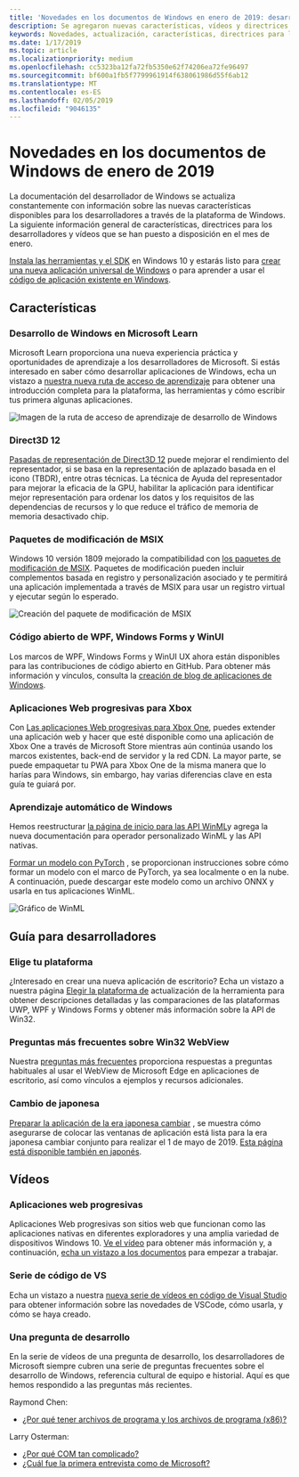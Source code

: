 ```yaml
---
title: 'Novedades en los documentos de Windows en enero de 2019: desarrollar aplicaciones para UWP'
description: Se agregaron nuevas características, vídeos y directrices para los desarrolladores a la documentación de desarrolladores de Windows 10 de enero de 2019
keywords: Novedades, actualización, características, directrices para los desarrolladores, Windows 10, enero
ms.date: 1/17/2019
ms.topic: article
ms.localizationpriority: medium
ms.openlocfilehash: cc5323ba12fa72fb5350e62f74206ea72fe96497
ms.sourcegitcommit: bf600a1fb5f7799961914f638061986d55f6ab12
ms.translationtype: MT
ms.contentlocale: es-ES
ms.lasthandoff: 02/05/2019
ms.locfileid: "9046135"
---
```

# <a name="whats-new-in-the-windows-developer-docs-in-january-2019"></a>Novedades en los documentos de Windows de enero de 2019

La documentación del desarrollador de Windows se actualiza constantemente con información sobre las nuevas características disponibles para los desarrolladores a través de la plataforma de Windows. La siguiente información general de características, directrices para los desarrolladores y vídeos que se han puesto a disposición en el mes de enero.

[Instala las herramientas y el SDK](https://go.microsoft.com/fwlink/?LinkId=821431) en Windows 10 y estarás listo para [crear una nueva aplicación universal de Windows](../get-started/create-uwp-apps.md) o para aprender a usar el [código de aplicación existente en Windows](../porting/index.md).

## <a name="features"></a>Características

### <a name="windows-development-on-microsoft-learn"></a>Desarrollo de Windows en Microsoft Learn

Microsoft Learn proporciona una nueva experiencia práctica y oportunidades de aprendizaje a los desarrolladores de Microsoft. Si estás interesado en saber cómo desarrollar aplicaciones de Windows, echa un vistazo a [nuestra nueva ruta de acceso de aprendizaje](https://docs.microsoft.com/learn/paths/develop-windows10-apps/) para obtener una introducción completa para la plataforma, las herramientas y cómo escribir tus primera algunas aplicaciones.

![Imagen de la ruta de acceso de aprendizaje de desarrollo de Windows](images/windows-learn.png)

### <a name="direct-3d-12"></a>Direct3D 12

[Pasadas de representación de Direct3D 12](/windows/desktop/direct3d12/direct3d-12-render-passes) puede mejorar el rendimiento del representador, si se basa en la representación de aplazado basada en el icono (TBDR), entre otras técnicas. La técnica de Ayuda del representador para mejorar la eficacia de la GPU, habilitar la aplicación para identificar mejor representación para ordenar los datos y los requisitos de las dependencias de recursos y lo que reduce el tráfico de memoria de memoria desactivado chip.

### <a name="msix-modification-packages"></a>Paquetes de modificación de MSIX

Windows 10 versión 1809 mejorado la compatibilidad con [los paquetes de modificación de MSIX](https://docs.microsoft.com/windows/msix/modification-package-1809-update). Paquetes de modificación pueden incluir complementos basada en registro y personalización asociado y te permitirá una aplicación implementada a través de MSIX para usar un registro virtual y ejecutar según lo esperado.

![Creación del paquete de modificación de MSIX](images/msix-modification-package.png)

### <a name="open-source-of-wpf-windows-forms-and-winui"></a>Código abierto de WPF, Windows Forms y WinUI

Los marcos de WPF, Windows Forms y WinUI UX ahora están disponibles para las contribuciones de código abierto en GitHub. Para obtener más información y vínculos, consulta la [creación de blog de aplicaciones de Windows](https://blogs.windows.com/buildingapps/2018/12/04/announcing-open-source-of-wpf-windows-forms-and-winui-at-microsoft-connect-2018/#OKZjJs1VVTrMMtkL.97).

### <a name="progressive-web-apps-for-xbox"></a>Aplicaciones Web progresivas para Xbox

Con [Las aplicaciones Web progresivas para Xbox One](https://docs.microsoft.com/microsoft-edge/progressive-web-apps/xbox-considerations), puedes extender una aplicación web y hacer que esté disponible como una aplicación de Xbox One a través de Microsoft Store mientras aún continúa usando los marcos existentes, back-end de servidor y la red CDN. La mayor parte, se puede empaquetar tu PWA para Xbox One de la misma manera que lo harías para Windows, sin embargo, hay varias diferencias clave en esta guía te guiará por.

### <a name="windows-machine-learning"></a>Aprendizaje automático de Windows

Hemos reestructurar [la página de inicio para las API WinML](https://docs.microsoft.com/windows/ai/api-reference)y agrega la nueva documentación para operador personalizado WinML y las API nativas.

[Formar un modelo con PyTorch](https://docs.microsoft.com/windows/ai/train-model-pytorch) , se proporcionan instrucciones sobre cómo formar un modelo con el marco de PyTorch, ya sea localmente o en la nube. A continuación, puede descargar este modelo como un archivo ONNX y usarla en tus aplicaciones WinML.

![Gráfico de WinML](images/winml-graphic.png)

## <a name="developer-guidance"></a>Guía para desarrolladores

### <a name="choose-your-platform"></a>Elige tu plataforma

¿Interesado en crear una nueva aplicación de escritorio? Echa un vistazo a nuestra página [Elegir la plataforma de](https://docs.microsoft.com/windows/desktop/choose-your-technology) actualización de la herramienta para obtener descripciones detalladas y las comparaciones de las plataformas UWP, WPF y Windows Forms y obtener más información sobre la API de Win32.

### <a name="faqs-on-win32-webview"></a>Preguntas más frecuentes sobre Win32 WebView

Nuestra [preguntas más frecuentes](https://docs.microsoft.com/windows/communitytoolkit/controls/wpf-winforms/webview#frequently-asked-questions-faqs) proporciona respuestas a preguntas habituales al usar el WebView de Microsoft Edge en aplicaciones de escritorio, así como vínculos a ejemplos y recursos adicionales.

### <a name="japanese-era-change"></a>Cambio de japonesa

[Preparar la aplicación de la era japonesa cambiar](../design/globalizing/japanese-era-change.md) , se muestra cómo asegurarse de colocar las ventanas de aplicación está lista para la era japonesa cambiar conjunto para realizar el 1 de mayo de 2019. [Esta página está disponible también en japonés](https://docs.microsoft.com/ja-jp/windows/uwp/design/globalizing/japanese-era-change).

## <a name="videos"></a>Vídeos

### <a name="progressive-web-apps"></a>Aplicaciones web progresivas

Aplicaciones Web progresivas son sitios web que funcionan como las aplicaciones nativas en diferentes exploradores y una amplia variedad de dispositivos Windows 10. [Ve el vídeo](https://youtu.be/ugAewC3308Y) para obtener más información y, a continuación, [echa un vistazo a los documentos](https://aka.ms/Windows-PWA) para empezar a trabajar.

### <a name="vs-code-series"></a>Serie de código de VS

Echa un vistazo a nuestra [nueva serie de vídeos en código de Visual Studio](https://www.youtube.com/playlist?list=PLlrxD0HtieHjQX77y-0sWH9IZBTmv1tTx) para obtener información sobre las novedades de VSCode, cómo usarla, y cómo se haya creado.

### <a name="one-dev-question"></a>Una pregunta de desarrollo

En la serie de vídeos de una pregunta de desarrollo, los desarrolladores de Microsoft siempre cubren una serie de preguntas frecuentes sobre el desarrollo de Windows, referencia cultural de equipo e historial. Aquí es que hemos respondido a las preguntas más recientes.

Raymond Chen:

* [¿Por qué tener archivos de programa y los archivos de programa (x86)?](https://youtu.be/N7o9eJpFYco)

Larry Osterman:

* [¿Por qué COM tan complicado?](https://youtu.be/-gkXAV-StVA )
* [¿Cuál fue la primera entrevista como de Microsoft?](https://youtu.be/qRb6otsHG5c)
